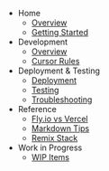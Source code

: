 - Home
  - [Overview](README.md)
  - [Getting Started](getting_started.md)
- Development
  - [Overview](development.md)
  - [Cursor Rules](development/cursor_rules.md)
- Deployment & Testing
  - [Deployment](deployment.md)
  - [Testing](testing.md)
  - [Troubleshooting](troubleshooting.md)
- Reference
  - [Fly.io vs Vercel](fly_vs_vercel.md)
  - [Markdown Tips](markdown_tips.md)
  - [Remix Stack](remix-stack.md)
- Work in Progress
  - [WIP Items](wip.md)
